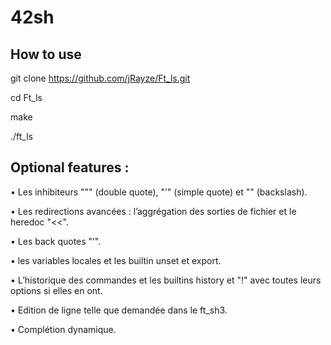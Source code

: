 # 42sh

## How to use

git clone https://github.com/jRayze/Ft_ls.git

cd Ft_ls

make

./ft_ls

## Optional features :

• Les inhibiteurs """ (double quote), "’" (simple quote) et "\" (backslash).

• Les redirections avancées : l’aggrégation des sorties de fichier et le heredoc "<<".

• Les back quotes "‘".

• les variables locales et les builtin unset et export.

• L’historique des commandes et les builtins history et "!" avec toutes leurs options si elles en ont.

• Edition de ligne telle que demandée dans le ft_sh3.

• Complétion dynamique.

